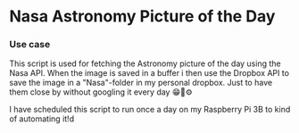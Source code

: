 # Nasa Astronomy Picture of the Day

### Use case

This script is used for fetching the Astronomy picture of the day using the Nasa API.
When the image is saved in a buffer i then use the Dropbox API to save the image in a "Nasa"-folder in my personal dropbox. Just to have them close by without googling it every day 😁🔧⚙️

I have scheduled this script to run once a day on my Raspberry Pi 3B to kind of automating it!d
